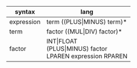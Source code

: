 | syntax     | lang                                                              |
|------------|-------------------------------------------------------------------|
| expression | term ((PLUS\|MINUS) term)*                                        |
| term       | factor ((MUL\|DIV) factor)*                                       |
| factor     | INT\|FLOAT<br/>(PLUS\|MINUS) factor<br/> LPAREN expression RPAREN |
